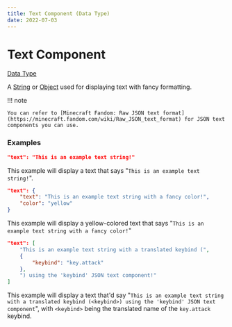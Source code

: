 ```yaml
---
title: Text Component (Data Type)
date: 2022-07-03
---
```


#   Text Component

[Data Type](../data_types.md)

A [String](string.md) or [Object](object.md) used for displaying text with fancy formatting.

!!! note

    You can refer to [Minecraft Fandom: Raw JSON text format](https://minecraft.fandom.com/wiki/Raw_JSON_text_format) for JSON text components you can use.


### Examples

```json
"text": "This is an example text string!"
```

This example will display a text that says "`This is an example text string!`".
<br>

```json
"text": {
    "text": "This is an example text string with a fancy color!",
    "color": "yellow"
}
```

This example will display a yellow-colored text that says "`This is an example text string with a fancy color!`"
<br>

```json
"text": [
    "This is an example text string with a translated keybind (",
    {
        "keybind": "key.attack"
    },
    ") using the 'keybind' JSON text component!"
]
```

This example will display a text that'd say "`This is an example text string with a translated keybind (<keybind>) using the 'keybind' JSON text component`", with `<keybind>` being the translated name of the `key.attack` keybind.
